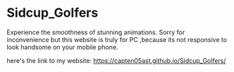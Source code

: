 # Sidcup_Golfers
Experience the smoothness of stunning animations. 
Sorry for inconvenience but this website is truly for PC ,because its not responsive to look handsome on your mobile phone.

here's the link to my website:
https://capten05ast.github.io/Sidcup_Golfers/
